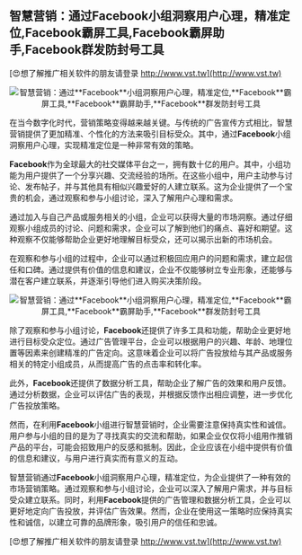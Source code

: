 ## **智慧营销：通过**Facebook**小组洞察用户心理，精准定位,**Facebook**霸屏工具,**Facebook**霸屏助手,**Facebook**群发防封号工具**

[😍想了解推广相关软件的朋友请登录 http://www.vst.tw](http://www.vst.tw)

 <center><img src="https://vst.tw/MP4/tuiguang/png/6.png" alt="智慧营销：通过**Facebook**小组洞察用户心理，精准定位,**Facebook**霸屏工具,**Facebook**霸屏助手,**Facebook**群发防封号工具"></center>

在当今数字化时代，营销策略变得越来越关键。与传统的广告宣传方式相比，智慧营销提供了更加精准、个性化的方法来吸引目标受众。其中，通过**Facebook**小组洞察用户心理，实现精准定位是一种非常有效的策略。

**Facebook**作为全球最大的社交媒体平台之一，拥有数十亿的用户。其中，小组功能为用户提供了一个分享兴趣、交流经验的场所。在这些小组中，用户主动参与讨论、发布帖子，并与其他具有相似兴趣爱好的人建立联系。这为企业提供了一个宝贵的机会，通过观察和参与小组讨论，深入了解用户心理和需求。

通过加入与自己产品或服务相关的小组，企业可以获得大量的市场洞察。通过仔细观察小组成员的讨论、问题和需求，企业可以了解到他们的痛点、喜好和期望。这种观察不仅能够帮助企业更好地理解目标受众，还可以揭示出新的市场机会。

在观察和参与小组的过程中，企业可以通过积极回应用户的问题和需求，建立起信任和口碑。通过提供有价值的信息和建议，企业不仅能够树立专业形象，还能够与潜在客户建立联系，并逐渐引导他们进入购买决策阶段。

 <center><img src="https://vst.tw/MP4/tuiguang/png/5.png" alt="智慧营销：通过**Facebook**小组洞察用户心理，精准定位,**Facebook**霸屏工具,**Facebook**霸屏助手,**Facebook**群发防封号工具"></center>

除了观察和参与小组讨论，**Facebook**还提供了许多工具和功能，帮助企业更好地进行目标受众定位。通过广告管理平台，企业可以根据用户的兴趣、年龄、地理位置等因素来创建精准的广告定向。这意味着企业可以将广告投放给与其产品或服务相关的特定小组成员，从而提高广告的点击率和转化率。

此外，**Facebook**还提供了数据分析工具，帮助企业了解广告的效果和用户反馈。通过分析数据，企业可以评估广告的表现，并根据反馈作出相应调整，进一步优化广告投放策略。

然而，在利用**Facebook**小组进行智慧营销时，企业需要注意保持真实性和诚信。用户参与小组的目的是为了寻找真实的交流和帮助，如果企业仅仅将小组用作推销产品的平台，可能会招致用户的反感和抵制。因此，企业应该在小组中提供有价值的信息和建议，与用户进行真实而有意义的互动。

智慧营销通过**Facebook**小组洞察用户心理，精准定位，为企业提供了一种有效的市场营销策略。通过观察和参与小组讨论，企业可以深入了解用户需求，并与目标受众建立联系。同时，利用**Facebook**提供的广告管理和数据分析工具，企业可以更好地定向广告投放，并评估广告效果。然而，企业在使用这一策略时应保持真实性和诚信，以建立可靠的品牌形象，吸引用户的信任和忠诚。

[😍想了解推广相关软件的朋友请登录 http://www.vst.tw](http://www.vst.tw)



